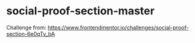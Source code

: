 # social-proof-section-master
 Challenge from: https://www.frontendmentor.io/challenges/social-proof-section-6e0qTv_bA
